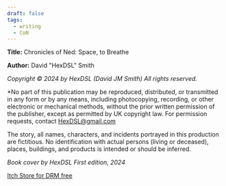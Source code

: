 ```yaml
---
draft: false
tags:
  - writing
  - CoN
---
```

**Title:** Chronicles of Ned: Space, to Breathe

**Author:** David "HexDSL" Smith

*Copyright © 2024 by HexDSL (David JM Smith)*
*All rights reserved.*

*No part of this publication may be reproduced, distributed, or transmitted in any form or by any means, including photocopying, recording, or other electronic or mechanical methods, without the prior written permission of the publisher, except as permitted by UK copyright law. For permission requests, contact HexDSL@gmail.com

The story, all names, characters, and incidents portrayed in this production are fictitious. No identification with actual persons (living or deceased), places, buildings, and products is intended or should be inferred.

*Book cover by HexDSL*
*First edition, 2024*

[Itch Store for DRM free](https://hexdsl.itch.io/)